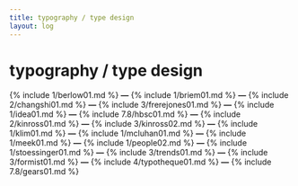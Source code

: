 ```yaml
---
title: typography / type design
layout: log
---
```


# <span id="title">typography / type design</span>

{% include 1/berlow01.md %}
**—**
{% include 1/briem01.md %}
**—**
{% include 2/changshi01.md %}
**—**
{% include 3/frerejones01.md %}
**—**
{% include 1/idea01.md %}
**—**
{% include 7.8/hbsc01.md %}
**—**
{% include 2/kinross01.md %}
**—**
{% include 3/kinross02.md %}
**—**
{% include 1/klim01.md %}
**—**
{% include 1/mcluhan01.md %}
**—**
{% include 1/meek01.md %}
**—**
{% include 1/people02.md %}
**—**
{% include 1/stoessinger01.md %}
**—**
{% include 3/trends01.md %}
**—**
{% include 3/formist01.md %}
**—**
{% include 4/typotheque01.md %}
**—**
{% include 7.8/gears01.md %}
